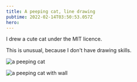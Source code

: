 ```yaml
---
title: A peeping cat, line drawing
pubtime: 2022-02-14T03:50:53.057Z
hero:
---
```


I drew a cute cat under the MIT licence.

This is unusual, because I don't have drawing skills.

![a peeping cat](/svg/neko.svg)

![a peeping cat with wall](/svg/neko_2.svg)


